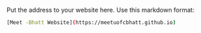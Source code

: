 Put the address to your website here. Use this markdown format:

```bash
[Meet -Bhatt Website](https://meetuofcbhatt.github.io)
```
